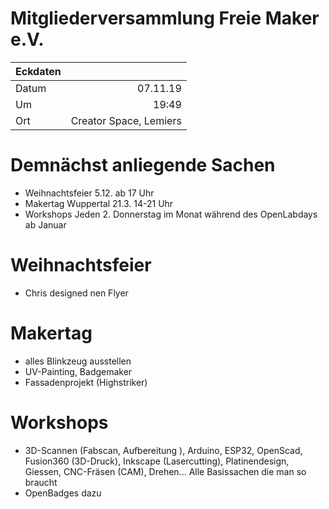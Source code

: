 # Mitgliederversammlung Freie Maker e.V.

|Eckdaten | &nbsp;|
|------|--------:|
|Datum |07.11.19| 
|Um    |   19:49|
|Ort   |Creator Space, Lemiers|

# Demnächst anliegende Sachen
* Weihnachtsfeier 5.12. ab 17 Uhr 
* Makertag Wuppertal 21.3. 14-21 Uhr
* Workshops Jeden 2. Donnerstag im Monat während des OpenLabdays ab Januar

# Weihnachtsfeier
* Chris designed nen Flyer

# Makertag
* alles Blinkzeug ausstellen
* UV-Painting, Badgemaker
* Fassadenprojekt (Highstriker)

# Workshops
* 3D-Scannen (Fabscan, Aufbereitung ), Arduino, ESP32, OpenScad, Fusion360 (3D-Druck), Inkscape (Lasercutting), Platinendesign, Giessen, CNC-Fräsen (CAM), Drehen... Alle Basissachen die man so braucht
* OpenBadges dazu
